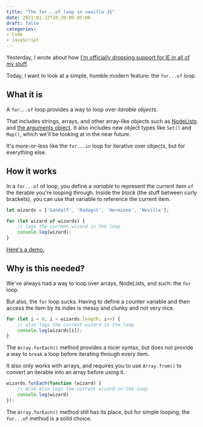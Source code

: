 ```yaml
---
title: "The for...of loop in vanilla JS"
date: 2021-01-22T10:30:00-05:00
draft: false
categories:
- Code
- JavaScript
---
```


Yesterday, I wrote about how [I'm officially dropping support for IE in all of my stuff](/its-time-to-drop-ie-support/).

Today, I want to look at a simple, humble modern feature: the `for...of` loop.

## What it is

A `for...of` loop provides a way to loop over _iterable objects_.

That includes strings, arrays, and other array-like objects such as [NodeLists](/nodelists-vs-arrays/) and [the arguments object](/getting-all-arguments-passed-into-a-function-with-vanilla-javascript/). It also includes new object types like `Set()` and `Map()`, which we'll be looking at in the near future.

It's more-or-less like the `for...in` loop for iterative over objects, but for everything else.

## How it works

In a `for...of` of loop, you define a _variable_ to represent the current item `of` the iterable you're looping through. Inside the _block_ (the stuff between curly brackets), you can use that variable to reference the current item.

```js
let wizards = ['Gandalf', 'Radagst', 'Hermione', 'Neville'];

for (let wizard of wizards) {
	// logs the current wizard in the loop
	console.log(wizard);
}
```

[Here's a demo.](https://codepen.io/cferdinandi/pen/KKgYodz)

## Why is this needed?

We've always had a way to loop over arrays, NodeLists, and such: the `for` loop.

But also, the `for` loop sucks. Having to define a counter variable and then access the item by its index is messy and clunky and not very nice.

```js
for (let i = 0; i < wizards.length; i++) {
	// also logs the current wizard in the loop
	console.log(wizards[i]);
}
```

The `Array.forEach()` method provides a nicer syntax, but does not provide a way to `break` a loop before iterating through every item.

It also only works with arrays, and requires you to use `Array.from()` to convert an iterable into an array before using it.

```js
wizards.forEach(function (wizard) {
	// ALSO also logs the current wizard in the loop
	console.log(wizard)
});
```

The `Array.forEach()` method still has its place, but for simple looping, the `for...of` method is a solid choice.